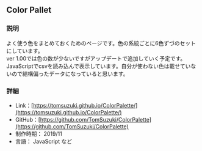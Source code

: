 ## Color Pallet
### 説明
よく使う色をまとめておくためのページです。色の系統ごとに6色ずづのセットにしています。  
ver 1.00では色の数が少ないですがアップデートで追加していく予定です。  
JavaScriptでcsvを読み込んで表示しています。自分が使わない色は載せていないので結構偏ったデータになっていると思います。

### 詳細
- Link：[https://tomsuzuki.github.io/ColorPalette/](https://tomsuzuki.github.io/ColorPalette/)
- GitHub：[https://github.com/TomSuzuki/ColorPalette](https://github.com/TomSuzuki/ColorPalette)
- 制作時期： 2019/11
- 言語： JavaScript など
